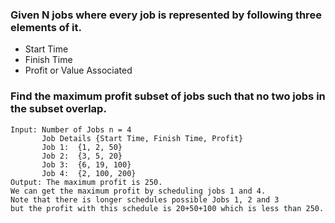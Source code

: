 ### Given N jobs where every job is represented by following three elements of it.

- Start Time
- Finish Time
- Profit or Value Associated


### Find the maximum profit subset of jobs such that no two jobs in the subset overlap.

```
Input: Number of Jobs n = 4
       Job Details {Start Time, Finish Time, Profit}
       Job 1:  {1, 2, 50} 
       Job 2:  {3, 5, 20}
       Job 3:  {6, 19, 100}
       Job 4:  {2, 100, 200}
Output: The maximum profit is 250.
We can get the maximum profit by scheduling jobs 1 and 4.
Note that there is longer schedules possible Jobs 1, 2 and 3 
but the profit with this schedule is 20+50+100 which is less than 250. 
```
